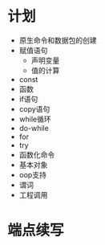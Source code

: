 # 计划
* 原生命令和数据包的创建
* 赋值语句
    + 声明变量
    + 值的计算
* const
* 函数
* if语句
* copy语句
* while循环
* do-while
* for
* try
* 函数化命令
* 基本对象
* oop支持
* 谓词
* 工程调用

# 端点续写
